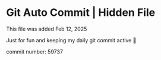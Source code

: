 # Git Auto Commit | Hidden File

This file was added Feb 12, 2025

Just for fun and keeping my daily git commit active 🤪

commit number: 59737
